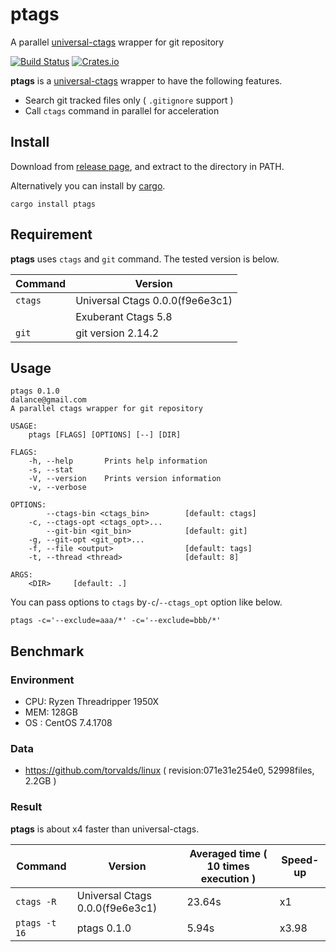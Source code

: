 # ptags
A parallel [universal-ctags](https://ctags.io) wrapper for git repository

[![Build Status](https://travis-ci.org/dalance/ptags.svg?branch=master)](https://travis-ci.org/dalance/ptags)
[![Crates.io](https://img.shields.io/crates/v/ptags.svg)](https://crates.io/crates/ptags)

**ptags** is a [universal-ctags](https://ctags.io) wrapper to have the following features.
- Search git tracked files only ( `.gitignore` support )
- Call `ctags` command in parallel for acceleration

## Install
Download from [release page](https://github.com/dalance/ptags/releases/latest), and extract to the directory in PATH.

Alternatively you can install by [cargo](https://crates.io).

```
cargo install ptags
```

## Requirement

**ptags** uses `ctags` and `git` command.
The tested version is below.

| Command | Version                         |
| ------- | ------------------------------- |
| `ctags` | Universal Ctags 0.0.0(f9e6e3c1) |
|         | Exuberant Ctags 5.8             |
| `git`   | git version 2.14.2              |

## Usage

```
ptags 0.1.0
dalance@gmail.com
A parallel ctags wrapper for git repository

USAGE:
    ptags [FLAGS] [OPTIONS] [--] [DIR]

FLAGS:
    -h, --help       Prints help information
    -s, --stat
    -V, --version    Prints version information
    -v, --verbose

OPTIONS:
        --ctags-bin <ctags_bin>        [default: ctags]
    -c, --ctags-opt <ctags_opt>...
        --git-bin <git_bin>            [default: git]
    -g, --git-opt <git_opt>...
    -f, --file <output>                [default: tags]
    -t, --thread <thread>              [default: 8]

ARGS:
    <DIR>     [default: .]
```

You can pass options to `ctags` by`-c`/`--ctags_opt` option like below.

```
ptags -c='--exclude=aaa/*' -c='--exclude=bbb/*'
```

## Benchmark

### Environment
- CPU: Ryzen Threadripper 1950X
- MEM: 128GB
- OS : CentOS 7.4.1708

### Data
- https://github.com/torvalds/linux ( revision:071e31e254e0, 52998files, 2.2GB )

### Result

**ptags** is about x4 faster than universal-ctags.

| Command       | Version                         | Averaged time ( 10 times execution )  | Speed-up |
| ------------- | ------------------------------- | ------------------------------------- | -------- |
| `ctags -R`    | Universal Ctags 0.0.0(f9e6e3c1) | 23.64s                                | x1       |
| `ptags -t 16` | ptags 0.1.0                     | 5.94s                                 | x3.98    |

